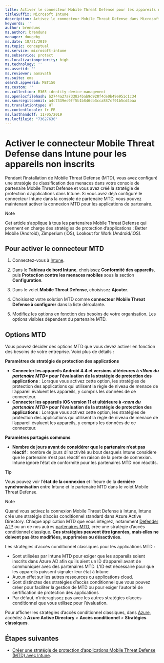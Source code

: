 ```yaml
---
title: Activer le connecteur Mobile Threat Defense pour les appareils non inscrits
titleSuffix: Microsoft Intune
description: Activez le connecteur Mobile Threat Defense dans Microsoft Intune pour les appareils non inscrits.
keywords: ''
author: brenduns
ms.author: brenduns
manager: dougeby
ms.date: 10/21/2019
ms.topic: conceptual
ms.service: microsoft-intune
ms.subservice: protect
ms.localizationpriority: high
ms.technology: ''
ms.assetid: ''
ms.reviewer: aanavath
ms.suite: ems
search.appverid: MET150
ms.custom: ''
ms.collection: M365-identity-device-management
ms.openlocfilehash: b2744a27a733824bab9d920f4de0b49e951c1c34
ms.sourcegitcommit: a4c7339ec9ff5b1b846cb3cca887cf91b5cd4baa
ms.translationtype: HT
ms.contentlocale: fr-FR
ms.lasthandoff: 11/05/2019
ms.locfileid: "73627636"
---
```

# <a name="enable-the-mobile-threat-defense-connector-in-intune-for-unenrolled-devices"></a>Activer le connecteur Mobile Threat Defense dans Intune pour les appareils non inscrits

Pendant l’installation de Mobile Threat Defense (MTD), vous avez configuré une stratégie de classification des menaces dans votre console de partenaire Mobile Threat Defense et vous avez créé la stratégie de protection d’applications dans Intune. Si vous avez déjà configuré le connecteur Intune dans la console de partenaire MTD, vous pouvez maintenant activer la connexion MTD pour les applications de partenaire.

> [!NOTE] 
> Cet article s’applique à tous les partenaires Mobile Threat Defense qui prennent en charge des stratégies de protection d’applications : Better Mobile (Android), Zimperium (iOS), Lookout for Work (Android/iOS).

## <a name="to-enable-the-mtd-connector"></a>Pour activer le connecteur MTD

1. Connectez-vous à [Intune](https://go.microsoft.com/fwlink/?linkid=2090973).

2. Dans le **Tableau de bord Intune**, choisissez **Conformité des appareils**, puis **Protection contre les menaces mobiles** sous la section **Configuration**.

3. Dans le volet **Mobile Threat Defense**, choisissez **Ajouter**.

4. Choisissez votre solution MTD comme **connecteur Mobile Threat Defense à configurer** dans la liste déroulante.

    <!-- ![MTD setup in Intune](PLACEHOLDER, need a new screenshot of this page) -->

5. Modifiez les options en fonction des besoins de votre organisation. Les options visibles dépendent du partenaire MTD.

## <a name="mtd-toggle-options"></a>Options MTD

Vous pouvez décider des options MTD que vous devez activer en fonction des besoins de votre entreprise. Voici plus de détails :

**Paramètres de stratégie de protection des applications**
- **Connecter les appareils Android 4.4 et versions ultérieures à *\<Nom du partenaire MTD>* pour l’évaluation de la stratégie de protection des applications** : Lorsque vous activez cette option, les stratégies de protection des applications qui utilisent la règle de niveau de menace de l’appareil évaluent les appareils, y compris les données de ce connecteur.
- **Connecter les appareils iOS version 11 et ultérieure à *\<nom du partenaire MTD>* pour l’évaluation de la stratégie de protection des applications** : Lorsque vous activez cette option, les stratégies de protection des applications qui utilisent la règle de niveau de menace de l’appareil évaluent les appareils, y compris les données de ce connecteur.

**Paramètres partagés communs**
- **Nombre de jours avant de considérer que le partenaire n’est pas réactif** : nombre de jours d’inactivité au bout desquels Intune considère que le partenaire n’est pas réactif en raison de la perte de connexion. Intune ignore l’état de conformité pour les partenaires MTD non réactifs.

> [!TIP]
> Vous pouvez voir l’**état de la connexion** et l’heure de la **dernière synchronisation** entre Intune et le partenaire MTD dans le volet Mobile Threat Defense.

> [!NOTE] 
> Quand vous activez la connexion Mobile Threat Defense à Intune, Intune crée une stratégie d’accès conditionnel standard dans Azure Active Directory. Chaque application MTD que vous intégrez, notamment [Defender ATP](advanced-threat-protection.md) ou un de nos autres [partenaires MTD](mobile-threat-defense.md#mobile-threat-defense-partners), crée une stratégie d’accès conditionnel classique. **Ces stratégies peuvent être ignorées, mais elles ne doivent pas être modifiées, supprimées ou désactivées.**
> 
> Les stratégies d’accès conditionnel classiques pour les applications MTD : 
> - Sont utilisées par Intune MTD pour exiger que les appareils soient inscrits dans Azure AD afin qu’ils aient un ID d’appareil avant de communiquer avec des partenaires MTD. L’ID est nécessaire pour que les appareils puissent signaler leur état à Intune.  
> - Aucun effet sur les autres ressources ou applications cloud.  
> - Sont distinctes des stratégies d’accès conditionnel que vous pouvez créer pour faciliter la gestion de MTD ou pour exiger l’autorité de certification de protection des applications
> - Par défaut, n’interagissez pas avec les autres stratégies d’accès conditionnel que vous utilisez pour l’évaluation.  
>
> Pour afficher les stratégies d’accès conditionnel classiques, dans [Azure](https://portal.azure.com/#home), accédez à **Azure Active Directory** > **Accès conditionnel** > **Stratégies classiques**.

## <a name="next-steps"></a>Étapes suivantes

- [Créer une stratégie de protection d’applications Mobile Threat Defense (MTD) avec Intune](~/protect/mtd-app-protection-policy.md).
